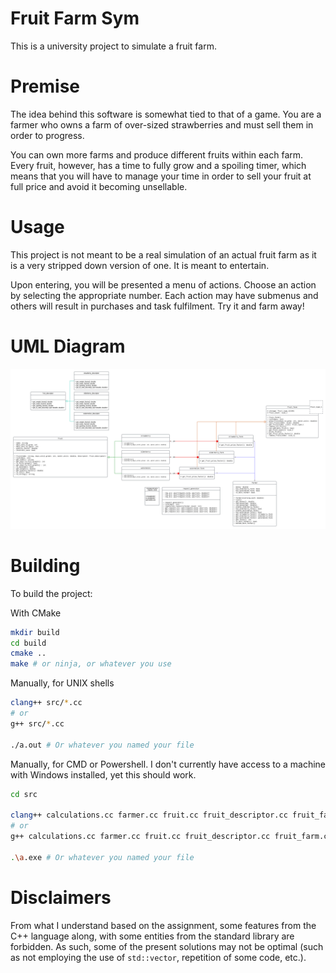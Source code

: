 # Fruit Farm Sym

This is a university project to simulate a fruit farm.

# Premise

The idea behind this software is somewhat tied to that of a game.
You are a farmer who owns a farm of over-sized strawberries and must
sell them in order to progress.

You can own more farms and produce different fruits within each farm.
Every fruit, however, has a time to fully grow and a spoiling timer, which
means that you will have to manage your time in order to sell your fruit at
full price and avoid it becoming unsellable.

# Usage

This project is not meant to be a real simulation of an actual fruit
farm as it is a very stripped down version of one. It is meant to entertain.

Upon entering, you will be presented a menu of actions. Choose an action by
selecting the appropriate number. Each action may have submenus and others will
result in purchases and task fulfilment. Try it and farm away!

# UML Diagram

![UML Diagram](resources/diagram.png)

# Building

To build the project:

With CMake

```sh
mkdir build
cd build
cmake ..
make # or ninja, or whatever you use
```

Manually, for UNIX shells

```sh
clang++ src/*.cc
# or
g++ src/*.cc

./a.out # Or whatever you named your file
```

Manually, for CMD or Powershell. I don't currently have access to a machine
with Windows installed, yet this should work.

```sh
cd src

clang++ calculations.cc farmer.cc fruit.cc fruit_descriptor.cc fruit_farm.cc main.cc request_generator.cc system_ui.cc utility.cc
# or
g++ calculations.cc farmer.cc fruit.cc fruit_descriptor.cc fruit_farm.cc main.cc request_generator.cc system_ui.cc utility.cc

.\a.exe # Or whatever you named your file
```

# Disclaimers

From what I understand based on the assignment, some features from the C++
language along, with some entities from the standard library are forbidden. As
such, some of the present solutions may not be optimal (such as not employing
the use of `std::vector`, repetition of some code, etc.).


